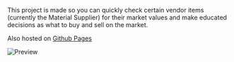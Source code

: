 This project is made so you can quickly check certain vendor items (currently the Material Supplier) for their market values and make educated decisions as what to buy and sell on the market.

Also hosted on [Github Pages](https://zeffuro.github.io/ffxiv-vendormarketprices/)

![Preview](https://i.imgur.com/qOPphGq.png)
